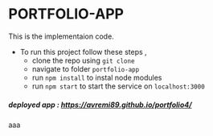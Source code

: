 # PORTFOLIO-APP 


This is the implementaion code.

- To run this project follow these steps , 
  - clone the repo using `git clone`
  - navigate to folder `portfolio-app`
  - run `npm install` to instal node modules
  - run `npm start` to start the service on `localhost:3000`
    
##### deployed app : https://avremi89.github.io/portfolio4/

aaa
